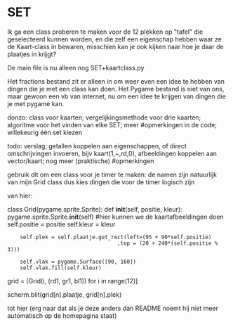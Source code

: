 # SET
Ik ga een class proberen te maken voor de 12 plekken op "tafel" die geselecteerd kunnen worden, en die zelf een eigenschap hebben waar ze de Kaart-class in bewaren, misschien kan je ook kijken naar hoe je daar de plaatjes in krijgt?

De main file is nu alleen nog
  SET+kaartclass.py

Het fractions bestand zit er alleen in om weer even een idee te hebben van dingen die je met een class kan doen.
Het Pygame bestand is niet van ons, maar gewoon een vb van internet, nu om een idee te krijgen van dingen die je met pygame kan.

donzo:
  class voor kaarten;
  vergelijkingsmethode voor drie kaarten;
  algoritme voor het vinden van elke SET;
  meer #opmerkingen in de code;
  willekeurig één set kiezen

todo:
  verslag;
  getallen koppelen aan eigenschappen, of direct omschrijvingen invoeren, bijv kaart(1,~,rd,0),
  afbeeldingen koppelen aan vector/kaart;
  nog meer (praktische) #opmerkingen

gebruik dit om een class voor je timer te maken: de namen zijn natuurlijk van mijn Grid class dus kies dingen die voor de timer logisch zijn

van hier:

class Grid(pygame.sprite.Sprite):
    def __init__(self, positie, kleur):
        pygame.sprite.Sprite.__init__(self)
    #hier kunnen we de kaartafbeeldingen doen
        self.positie = positie
        self.kleur = kleur

        self.plek = self.plaatje.get_rect(left=(95 + 90*self.positie)
                                       ,top = (20 + 240*(self.positie % 3)))

        self.vlak = pygame.Surface([90, 160])
        self.vlak.fill(self.kleur)

        
  grid = [Grid(i, (rd1, gr1, bl1)) for i in range(12)]
  
  scherm.blit(grid[n].plaatje, grid[n].plek)

tot hier 
(erg naar dat als je deze anders dan README noemt hij niet meer automatisch op de homepagina staat)

